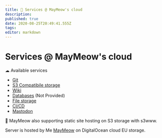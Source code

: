 ```yaml
---
title: 👾 Services @ MayMeow's cloud
description: 
published: true
date: 2020-08-25T20:49:41.555Z
tags: 
editor: markdown
---
```


# Services @ MayMeow's cloud


☁ Available services

- [Git](https://git.cloud.themaymeow.com)
- [S3 Compatibile storage](https://s3.cloud.themaymeow.com)
- [Wiki](https://wiki.cloud.themaymeow.com)
- [Databases](https://adminer.cloud.themaymeow.com) (Not Provided)
- [File storage](https://next.cloud.themaymeow.com)
- [CI/CD](https://drone.cloud.themaymeow.com)
- [Mastodon](https://mstdn.cloud.themaymeow.com)

💜 MayMeow also supporting static site hosting on S3 storage with s3www.

Server is hosted by Me [MayMeow](https://www.themaymeow.com/) on DigitalOcean cloud EU storage.